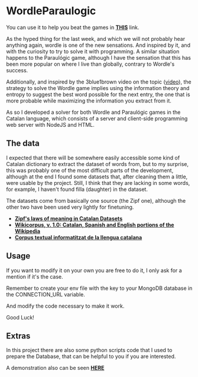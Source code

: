 # WordleParaulogic

You can use it to help you beat the games in [**THIS**](https://solve-wordle-cat.onrender.com) link.

As the hyped thing for the last week, and which we will not probably hear anything again, wordle is one of the new sensations. And inspired by it, and with the curiosity to try to solve it with programming. A similar situation happens to the Paraulógic game, although I have the sensation that this has been more popular on where I live than globally, contrary to Wordle's success.

Additionally, and inspired by the 3blue1brown video on the topic ([video](https://www.youtube.com/watch?v=v68zYyaEmEA&t=1459s)), the strategy to solve the Wordle game implies using the information theory and entropy to suggest the best word possible for the next entry, the one that is more probable while maximizing the information you extract from it.

As so I developed a solver for both Wordle and Paraulógic games in the Catalan language, which consists of a server and client-side programming web server with NodeJS and HTML.

## The data

I expected that there will be somewhere easily accessible some kind of Catalan dictionary to extract the dataset of words from, but to my surprise, this was probably one of the most difficult parts of the development, although at the end I found some datasets that, after cleaning them a little, were usable by the project. Still, I think that they are lacking in some words, for example, I haven't found filla (daughter) in the dataset.

The datasets come from basically one source (the Zipf one), although the other two have been used very lightly for finetuning.

- [**Zipf's laws of meaning in Catalan Datasets**](https://zenodo.org/record/4120887#.YhafMuj0m3D)
- [**Wikicorpus, v. 1.0: Catalan, Spanish and English portions of the Wikipedia**](https://www.cs.upc.edu/~nlp/wikicorpus/)
- [**Corpus textual informatitzat de la llengua catalana**](https://ctilc.iec.cat/)

## Usage

If you want to modify it on your own you are free to do it, I only ask for a mention if it's the case.

Remember to create your env file with the key to your MongoDB database in the CONNECTION_URL variable.

And modify the code necessary to make it work.

Good Luck!

## Extras

In this project there are also some python scripts code that I used to prepare the Database, that can be helpful to you if you are interested.

A demonstration also can be seen [**HERE**](https://drive.google.com/file/d/17FgpybzJLCQ9idTYtavIgG2Gu9SDLkDi/view?usp=sharing)
